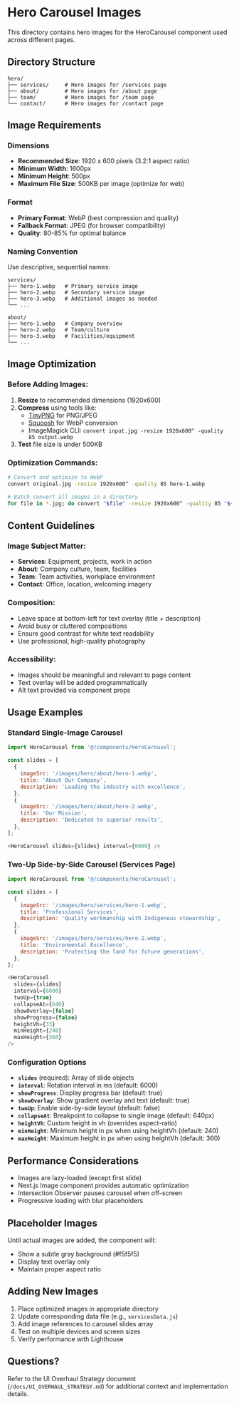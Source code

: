 # Hero Carousel Images

This directory contains hero images for the HeroCarousel component used across different pages.

## Directory Structure

```
hero/
├── services/     # Hero images for /services page
├── about/        # Hero images for /about page
├── team/         # Hero images for /team page
└── contact/      # Hero images for /contact page
```

## Image Requirements

### Dimensions
- **Recommended Size**: 1920 x 600 pixels (3.2:1 aspect ratio)
- **Minimum Width**: 1600px
- **Minimum Height**: 500px
- **Maximum File Size**: 500KB per image (optimize for web)

### Format
- **Primary Format**: WebP (best compression and quality)
- **Fallback Format**: JPEG (for browser compatibility)
- **Quality**: 80-85% for optimal balance

### Naming Convention
Use descriptive, sequential names:
```
services/
├── hero-1.webp   # Primary service image
├── hero-2.webp   # Secondary service image
├── hero-3.webp   # Additional images as needed
└── ...

about/
├── hero-1.webp   # Company overview
├── hero-2.webp   # Team/culture
├── hero-3.webp   # Facilities/equipment
└── ...
```

## Image Optimization

### Before Adding Images:
1. **Resize** to recommended dimensions (1920x600)
2. **Compress** using tools like:
   - [TinyPNG](https://tinypng.com/) for PNG/JPEG
   - [Squoosh](https://squoosh.app/) for WebP conversion
   - ImageMagick CLI: `convert input.jpg -resize 1920x600^ -quality 85 output.webp`
3. **Test** file size is under 500KB

### Optimization Commands:
```bash
# Convert and optimize to WebP
convert original.jpg -resize 1920x600^ -quality 85 hero-1.webp

# Batch convert all images in a directory
for file in *.jpg; do convert "$file" -resize 1920x600^ -quality 85 "${file%.jpg}.webp"; done
```

## Content Guidelines

### Image Subject Matter:
- **Services**: Equipment, projects, work in action
- **About**: Company culture, team, facilities
- **Team**: Team activities, workplace environment
- **Contact**: Office, location, welcoming imagery

### Composition:
- Leave space at bottom-left for text overlay (title + description)
- Avoid busy or cluttered compositions
- Ensure good contrast for white text readability
- Use professional, high-quality photography

### Accessibility:
- Images should be meaningful and relevant to page content
- Text overlay will be added programmatically
- Alt text provided via component props

## Usage Examples

### Standard Single-Image Carousel
```javascript
import HeroCarousel from '@/components/HeroCarousel';

const slides = [
  {
    imageSrc: '/images/hero/about/hero-1.webp',
    title: 'About Our Company',
    description: 'Leading the industry with excellence',
  },
  {
    imageSrc: '/images/hero/about/hero-2.webp',
    title: 'Our Mission',
    description: 'Dedicated to superior results',
  },
];

<HeroCarousel slides={slides} interval={6000} />
```

### Two-Up Side-by-Side Carousel (Services Page)
```javascript
import HeroCarousel from '@/components/HeroCarousel';

const slides = [
  {
    imageSrc: '/images/hero/services/hero-1.webp',
    title: 'Professional Services',
    description: 'Quality workmanship with Indigenous stewardship',
  },
  {
    imageSrc: '/images/hero/services/hero-2.webp',
    title: 'Environmental Excellence',
    description: 'Protecting the land for future generations',
  },
];

<HeroCarousel
  slides={slides}
  interval={6000}
  twoUp={true}
  collapseAt={640}
  showOverlay={false}
  showProgress={false}
  heightVh={33}
  minHeight={240}
  maxHeight={360}
/>
```

### Configuration Options

- **`slides`** (required): Array of slide objects
- **`interval`**: Rotation interval in ms (default: 6000)
- **`showProgress`**: Display progress bar (default: true)
- **`showOverlay`**: Show gradient overlay and text (default: true)
- **`twoUp`**: Enable side-by-side layout (default: false)
- **`collapseAt`**: Breakpoint to collapse to single image (default: 640px)
- **`heightVh`**: Custom height in vh (overrides aspect-ratio)
- **`minHeight`**: Minimum height in px when using heightVh (default: 240)
- **`maxHeight`**: Maximum height in px when using heightVh (default: 360)

## Performance Considerations

- Images are lazy-loaded (except first slide)
- Next.js Image component provides automatic optimization
- Intersection Observer pauses carousel when off-screen
- Progressive loading with blur placeholders

## Placeholder Images

Until actual images are added, the component will:
- Show a subtle gray background (#f5f5f5)
- Display text overlay only
- Maintain proper aspect ratio

## Adding New Images

1. Place optimized images in appropriate directory
2. Update corresponding data file (e.g., `servicesData.js`)
3. Add image references to carousel slides array
4. Test on multiple devices and screen sizes
5. Verify performance with Lighthouse

## Questions?

Refer to the UI Overhaul Strategy document (`/docs/UI_OVERHAUL_STRATEGY.md`) for additional context and implementation details.